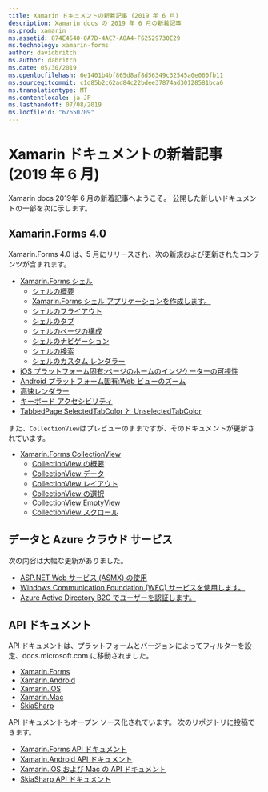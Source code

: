 ```yaml
---
title: Xamarin ドキュメントの新着記事 (2019 年 6 月)
description: Xamarin docs の 2019 年 6 月の新着記事
ms.prod: xamarin
ms.assetid: 874E4540-0A7D-4AC7-A8A4-F62529730E29
ms.technology: xamarin-forms
author: davidbritch
ms.author: dabritch
ms.date: 05/30/2019
ms.openlocfilehash: 6e1401b4bf865d8af8d56349c32545a0e060fb11
ms.sourcegitcommit: c1d85b2c62ad84c22bdee37874ad30128581bca6
ms.translationtype: MT
ms.contentlocale: ja-JP
ms.lasthandoff: 07/08/2019
ms.locfileid: "67650709"
---
```

# <a name="xamarin-docs-whats-new-june-2019"></a>Xamarin ドキュメントの新着記事 (2019 年 6 月)

Xamarin docs 2019年 6 月の新着記事へようこそ。 公開した新しいドキュメントの一部を次に示します。

## <a name="xamarinforms-40"></a>Xamarin.Forms 4.0

Xamarin.Forms 4.0 は、5 月にリリースされ、次の新規および更新されたコンテンツが含まれます。

- [Xamarin.Forms シェル](~/xamarin-forms/app-fundamentals/shell/index.md)
  - [シェルの概要](~/xamarin-forms/app-fundamentals/shell/introduction.md)
  - [Xamarin.Forms シェル アプリケーションを作成します。](~/xamarin-forms/app-fundamentals/shell/create.md)
  - [シェルのフライアウト](~/xamarin-forms/app-fundamentals/shell/flyout.md)
  - [シェルのタブ](~/xamarin-forms/app-fundamentals/shell/tabs.md)
  - [シェルのページの構成](~/xamarin-forms/app-fundamentals/shell/configuration.md)
  - [シェルのナビゲーション](~/xamarin-forms/app-fundamentals/shell/navigation.md)
  - [シェルの検索](~/xamarin-forms/app-fundamentals/shell/search.md)
  - [シェルのカスタム レンダラー](~/xamarin-forms/app-fundamentals/shell/customrenderers.md)
- [iOS プラットフォーム固有:ページのホームのインジケーターの可視性](~/xamarin-forms/platform/ios/page-home-indicator.md)
- [Android プラットフォーム固有:Web ビューのズーム](~/xamarin-forms/platform/android/webview-zoom-controls.md)
- [高速レンダラー](~/xamarin-forms/internals/fast-renderers.md)
- [キーボード アクセシビリティ](~/xamarin-forms/app-fundamentals/accessibility/keyboard.md)
- [TabbedPage SelectedTabColor と UnselectedTabColor](~/xamarin-forms/app-fundamentals/navigation/tabbed-page.md)

また、`CollectionView`はプレビューのままですが、そのドキュメントが更新されています。

- [Xamarin.Forms CollectionView](~/xamarin-forms/user-interface/collectionview/index.md)
  - [CollectionView の概要](~/xamarin-forms/user-interface/collectionview/introduction.md)
  - [CollectionView データ](~/xamarin-forms/user-interface/collectionview/populate-data.md)
  - [CollectionView レイアウト](~/xamarin-forms/user-interface/collectionview/layout.md)
  - [CollectionView の選択](~/xamarin-forms/user-interface/collectionview/selection.md)
  - [CollectionView EmptyView](~/xamarin-forms/user-interface/collectionview/emptyview.md)
  - [CollectionView スクロール](~/xamarin-forms/user-interface/collectionview/scrolling.md)

## <a name="data--azure-cloud-services"></a>データと Azure クラウド サービス

次の内容は大幅な更新がありました。

- [ASP.NET Web サービス (ASMX) の使用](~/xamarin-forms/data-cloud/web-services/asmx.md)
- [Windows Communication Foundation (WFC) サービスを使用します。](~/xamarin-forms/data-cloud/web-services/wcf.md)
- [Azure Active Directory B2C でユーザーを認証します。](~/xamarin-forms/data-cloud/authentication/azure-ad-b2c.md)

## <a name="api-docs"></a>API ドキュメント

API ドキュメントは、プラットフォームとバージョンによってフィルターを設定、docs.microsoft.com に移動されました。

- [Xamarin.Forms](xref:Xamarin.Forms)
- [Xamarin.Android](/dotnet/api/?view=xamarinandroid-7.1)
- [Xamarin.iOS](/dotnet/api/?view=xamarin-ios-sdk-12)
- [Xamarin.Mac](/dotnet/api/?view=xamarinmac-3.0)
- [SkiaSharp](xref:SkiaSharp)

API ドキュメントもオープン ソース化されています。 次のリポジトリに投稿できます。

- [Xamarin.Forms API ドキュメント](https://github.com/xamarin/Xamarin.Forms-api-docs)
- [Xamarin.Android API ドキュメント](https://github.com/xamarin/android-api-docs)
- [Xamarin.iOS および Mac の API ドキュメント](https://github.com/xamarin/apple-api-docs)
- [SkiaSharp API ドキュメント](https://github.com/mono/skiasharp-api-docs)
